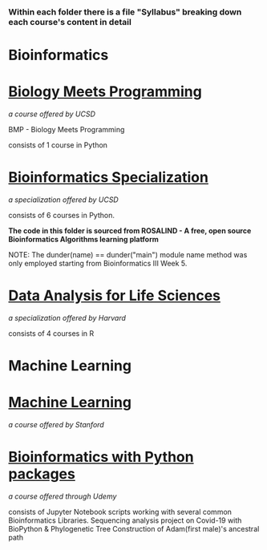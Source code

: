 ### Within each folder there is a file "Syllabus" breaking down each course's content in detail

# Bioinformatics

# [Biology Meets Programming](https://www.coursera.org/learn/bioinformatics)
_a course offered by UCSD_ 

BMP - Biology Meets Programming

consists of 1 course in Python

# [Bioinformatics Specialization](https://www.coursera.org/specializations/bioinformatics)
_a specialization offered by UCSD_ 

consists of 6 courses in Python. 

**The code in this folder is sourced from ROSALIND - A free, open source Bioinformatics Algorithms learning platform** 

NOTE: The dunder(name) == dunder("main") module name method was only employed starting from Bioinformatics III Week 5.

# [Data Analysis for Life Sciences](https://www.edx.org/professional-certificate/harvardx-data-analysis-for-life-sciences?index=product&queryID=771038caca508483526c0c77cdef1866&position=1)
_a specialization offered by Harvard_

consists of 4 courses in R 

# Machine Learning

# [Machine Learning](https://www.coursera.org/learn/machine-learning)
_a course offered by Stanford_

# [Bioinformatics with Python packages](https://www.udemy.com/course/bioinformatics-with-python/)
_a course offered through Udemy_

consists of Jupyter Notebook scripts working with several common Bioinformatics Libraries. Sequencing analysis project on Covid-19 with BioPython & Phylogenetic Tree Construction of Adam(first male)'s ancestral path
